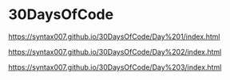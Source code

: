 # 30DaysOfCode

https://syntax007.github.io/30DaysOfCode/Day%201/index.html

https://syntax007.github.io/30DaysOfCode/Day%202/index.html


https://syntax007.github.io/30DaysOfCode/Day%203/index.html
